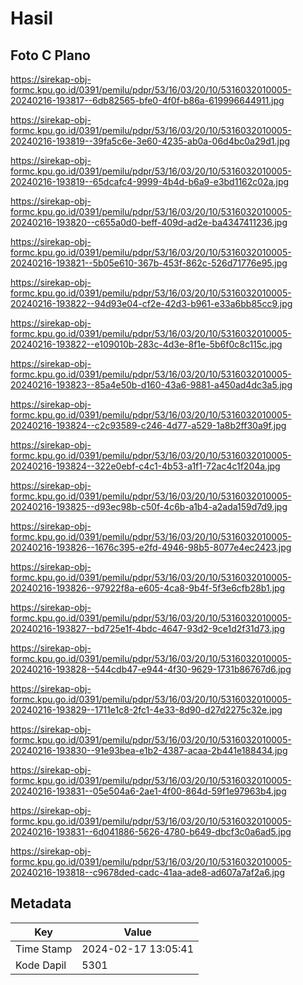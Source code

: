 # Hasil

## Foto C Plano

https://sirekap-obj-formc.kpu.go.id/0391/pemilu/pdpr/53/16/03/20/10/5316032010005-20240216-193817--6db82565-bfe0-4f0f-b86a-619996644911.jpg

https://sirekap-obj-formc.kpu.go.id/0391/pemilu/pdpr/53/16/03/20/10/5316032010005-20240216-193819--39fa5c6e-3e60-4235-ab0a-06d4bc0a29d1.jpg

https://sirekap-obj-formc.kpu.go.id/0391/pemilu/pdpr/53/16/03/20/10/5316032010005-20240216-193819--65dcafc4-9999-4b4d-b6a9-e3bd1162c02a.jpg

https://sirekap-obj-formc.kpu.go.id/0391/pemilu/pdpr/53/16/03/20/10/5316032010005-20240216-193820--c655a0d0-beff-409d-ad2e-ba4347411236.jpg

https://sirekap-obj-formc.kpu.go.id/0391/pemilu/pdpr/53/16/03/20/10/5316032010005-20240216-193821--5b05e610-367b-453f-862c-526d71776e95.jpg

https://sirekap-obj-formc.kpu.go.id/0391/pemilu/pdpr/53/16/03/20/10/5316032010005-20240216-193822--94d93e04-cf2e-42d3-b961-e33a6bb85cc9.jpg

https://sirekap-obj-formc.kpu.go.id/0391/pemilu/pdpr/53/16/03/20/10/5316032010005-20240216-193822--e109010b-283c-4d3e-8f1e-5b6f0c8c115c.jpg

https://sirekap-obj-formc.kpu.go.id/0391/pemilu/pdpr/53/16/03/20/10/5316032010005-20240216-193823--85a4e50b-d160-43a6-9881-a450ad4dc3a5.jpg

https://sirekap-obj-formc.kpu.go.id/0391/pemilu/pdpr/53/16/03/20/10/5316032010005-20240216-193824--c2c93589-c246-4d77-a529-1a8b2ff30a9f.jpg

https://sirekap-obj-formc.kpu.go.id/0391/pemilu/pdpr/53/16/03/20/10/5316032010005-20240216-193824--322e0ebf-c4c1-4b53-a1f1-72ac4c1f204a.jpg

https://sirekap-obj-formc.kpu.go.id/0391/pemilu/pdpr/53/16/03/20/10/5316032010005-20240216-193825--d93ec98b-c50f-4c6b-a1b4-a2ada159d7d9.jpg

https://sirekap-obj-formc.kpu.go.id/0391/pemilu/pdpr/53/16/03/20/10/5316032010005-20240216-193826--1676c395-e2fd-4946-98b5-8077e4ec2423.jpg

https://sirekap-obj-formc.kpu.go.id/0391/pemilu/pdpr/53/16/03/20/10/5316032010005-20240216-193826--97922f8a-e605-4ca8-9b4f-5f3e6cfb28b1.jpg

https://sirekap-obj-formc.kpu.go.id/0391/pemilu/pdpr/53/16/03/20/10/5316032010005-20240216-193827--bd725e1f-4bdc-4647-93d2-9ce1d2f31d73.jpg

https://sirekap-obj-formc.kpu.go.id/0391/pemilu/pdpr/53/16/03/20/10/5316032010005-20240216-193828--544cdb47-e944-4f30-9629-1731b86767d6.jpg

https://sirekap-obj-formc.kpu.go.id/0391/pemilu/pdpr/53/16/03/20/10/5316032010005-20240216-193829--1711e1c8-2fc1-4e33-8d90-d27d2275c32e.jpg

https://sirekap-obj-formc.kpu.go.id/0391/pemilu/pdpr/53/16/03/20/10/5316032010005-20240216-193830--91e93bea-e1b2-4387-acaa-2b441e188434.jpg

https://sirekap-obj-formc.kpu.go.id/0391/pemilu/pdpr/53/16/03/20/10/5316032010005-20240216-193831--05e504a6-2ae1-4f00-864d-59f1e97963b4.jpg

https://sirekap-obj-formc.kpu.go.id/0391/pemilu/pdpr/53/16/03/20/10/5316032010005-20240216-193831--6d041886-5626-4780-b649-dbcf3c0a6ad5.jpg

https://sirekap-obj-formc.kpu.go.id/0391/pemilu/pdpr/53/16/03/20/10/5316032010005-20240216-193818--c9678ded-cadc-41aa-ade8-ad607a7af2a6.jpg


## Metadata

| Key        | Value               |
| ---------- | ------------------- |
| Time Stamp | 2024-02-17 13:05:41 |
| Kode Dapil | 5301                |



